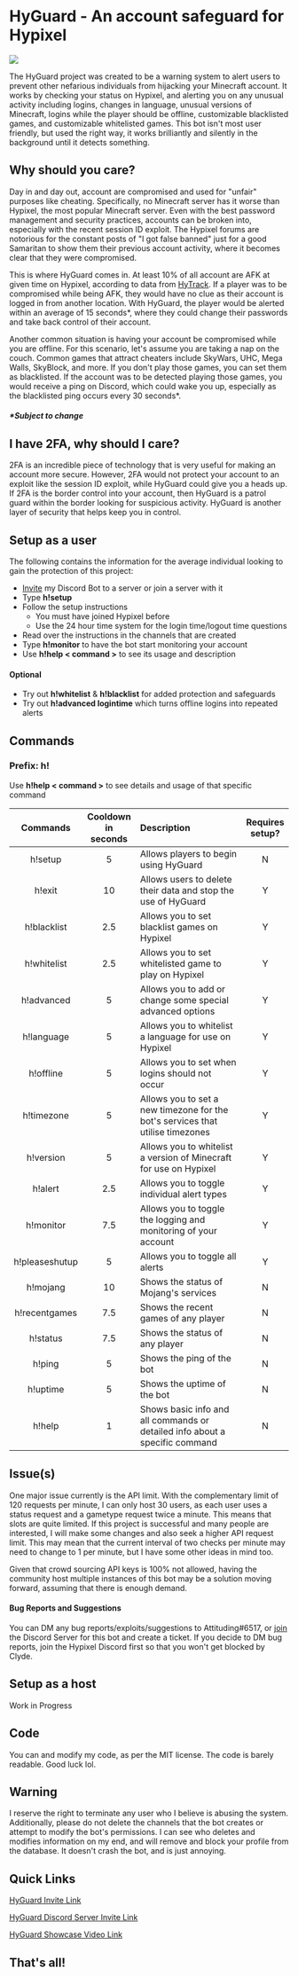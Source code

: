 # HyGuard - An account safeguard for Hypixel

![](https://i.imgur.com/41sPQS8.png)

The HyGuard project was created to be a warning system to alert users to prevent other nefarious individuals from hijacking your Minecraft account. It works by checking your status on Hypixel, and alerting you on any unusual activity including logins, changes in language, unusual versions of Minecraft, logins while the player should be offline, customizable blacklisted games, and customizable whitelisted games. This bot isn't most user friendly, but used the right way, it works brilliantly and silently in the background until it detects something.

## Why should you care?
Day in and day out, account are compromised and used for "unfair" purposes like cheating. Specifically, no Minecraft server has it worse than Hypixel, the most popular Minecraft server. Even with the best password management and security practices, accounts can be broken into, especially with the recent session ID exploit. The Hypixel forums are notorious for the constant posts of "I got false banned" just for a good Samaritan to show them their previous account activity, where it becomes clear that they were compromised.

This is where HyGuard comes in. At least 10% of all account are AFK at given time on Hypixel, according to data from [HyTrack](https://hytrack.me/). If a player was to be compromised while being AFK, they would have no clue as their account is logged in from another location. With HyGuard, the player would be alerted within an average of 15 seconds*, where they could change their passwords and take back control of their account.

Another common situation is having your account be compromised while you are offline. For this scenario, let's assume you are taking a nap on the couch. Common games that attract cheaters include SkyWars, UHC, Mega Walls, SkyBlock, and more. If you don't play those games, you can set them as blacklisted. If the account was to be detected playing those games, you would receive a ping on Discord, which could wake you up, especially as the blacklisted ping occurs every 30 seconds*.
##### *Subject to change
## I have 2FA, why should I care?
2FA is an incredible piece of technology that is very useful for making an account more secure. However, 2FA would not protect your account to an exploit like the session ID exploit, while HyGuard could give you a heads up. If 2FA is the border control into your account, then HyGuard is a patrol guard within the border looking for suspicious activity. HyGuard is another layer of security that helps keep you in control.
## Setup as a user
The following contains the information for the average individual looking to gain the protection of this project:

 - [Invite](https://discord.com/api/oauth2/authorize?client_id=841021942249422868&permissions=268528720&scope=bot) my Discord Bot to a server or join a server with it
 - Type **h!setup**
 - Follow the setup instructions
   - You must have joined Hypixel before
   - Use the 24 hour time system for the login time/logout time questions
 - Read over the instructions in the channels that are created
 - Type **h!monitor** to have the bot start monitoring your account
 - Use **h!help < command >** to see its usage and description
 #### Optional
 - Try out **h!whitelist** & **h!blacklist** for added protection and safeguards
 - Try out **h!advanced logintime** which turns offline logins into repeated alerts
## Commands

### Prefix: h!

Use **h!help < command >** to see details and usage of that specific command

|    Commands   | Cooldown<br>in seconds |                                   Description                                  | Requires<br>setup? |
|:-------------:|:----------------------:|:------------------------------------------------------------------------------|:------------------:|
| h!setup        | 5                      | Allows players to begin using HyGuard                                          | N                  |
| h!exit         | 10                     | Allows users to delete their data and stop the use of HyGuard                  | Y                  |
| h!blacklist    | 2.5                    | Allows you to set blacklist games on Hypixel                                   | Y                  |
| h!whitelist    | 2.5                    | Allows you to set whitelisted game to play on Hypixel                          | Y                  |
| h!advanced     | 5                      | Allows you to add or change some special advanced options                      | Y                  |
| h!language     | 5                      | Allows you to whitelist a language for use on Hypixel                          | Y                  |
| h!offline      | 5                      | Allows you to set when logins should not occur                                 | Y                  |
| h!timezone     | 5                      | Allows you to set a new timezone for the bot's services that utilise timezones | Y                  |
| h!version      | 5                      | Allows you to whitelist a version of Minecraft for use on Hypixel              | Y                  |
| h!alert        | 2.5                    | Allows you to toggle individual alert types                                    | Y                  |
| h!monitor      | 7.5                    | Allows you to toggle the logging and monitoring of your account                | Y                  |
| h!pleaseshutup | 5                      | Allows you to toggle all alerts                                                | Y                  |
| h!mojang       | 10                     | Shows the status of Mojang's services                                          | N                  |
| h!recentgames  | 7.5                    | Shows the recent games of any player                                           | N                  |
| h!status       | 7.5                    | Shows the status of any player                                                 | N                  |
| h!ping         | 5                      | Shows the ping of the bot                                                      | N                  |
| h!uptime       | 5                      | Shows the uptime of the bot                                                    | N                  |
| h!help         | 1                      | Shows basic info and all commands or detailed info about a specific command    | N                  |

## Issue(s)
One major issue currently is the API limit. With the complementary limit of 120 requests per minute, I can only host 30 users, as each user uses a status request and a gametype request twice a minute. This means that slots are quite limited. If this project is successful and many people are interested, I will make some changes and also seek a higher API request limit. This may mean that the current interval of two checks per minute may need to change to 1 per minute, but I have some other ideas in mind too.

Given that crowd sourcing API keys is 100% not allowed, having the community host multiple instances of this bot may be a solution moving forward, assuming that there is enough demand.
#### Bug Reports and Suggestions
You can DM any bug reports/exploits/suggestions to Attituding#6517, or [join](https://discord.gg/NacwrAaWgE) the Discord Server for this bot and create a ticket. If you decide to DM bug reports, join the Hypixel Discord first so that you won't get blocked by Clyde.

## Setup as a host

  Work in Progress

## Code

You can and modify my code, as per the MIT license. The code is barely readable. Good luck lol.
## Warning
I reserve the right to terminate any user who I believe is abusing the system. Additionally, please do not delete the channels that the bot creates or attempt to modify the bot's permissions. I can see who deletes and modifies information on my end, and will remove and block your profile from the database. It doesn't crash the bot, and is just annoying.

## Quick Links

[HyGuard Invite Link](https://discord.com/api/oauth2/authorize?client_id=841021942249422868&permissions=268528720&scope=bot)

[HyGuard Discord Server Invite Link](https://discord.gg/yMdZsdbaEN)

[HyGuard Showcase Video Link](https://www.youtube.com/watch?v=joipDXbhnIU)

## That's all!
